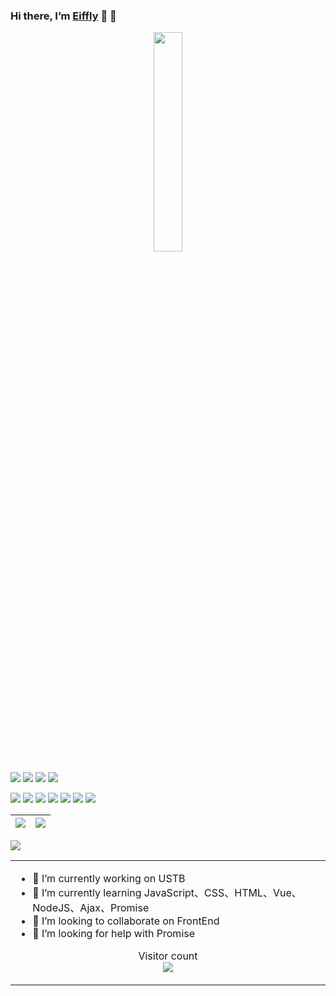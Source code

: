 ###  Hi there, I’m [Eiffly](http://floye.xyz) 👋 👋

<p align="center">
  <img src="https://cdn.jsdelivr.net/gh/Eiffly/Eiffly@master/高专三人组.png" width="30%">
</p>


<!-- <p align="center">
<img width="500" src="https://metrics.lecoq.io/jasonkayzk?template=classic&repositories.forks=true&followup=1&followup.sections=repositories&config.timezone=Asia%2FShanghai&config.padding=0%2C%204%20%2B%2011%25/" alt="Github Metrics"/>
<br>
</p> -->

[![](https://img.shields.io/badge/-JavaScript-f7e018?style=flat-square&logo=javascript&logoColor=white)](https://www.ecma-international.org/)
[![](https://img.shields.io/badge/-HTML5-E34F26?style=flat-square&logo=html5&logoColor=white)](https://html.spec.whatwg.org/)
[![](https://img.shields.io/badge/-CSS3-1572B6?style=flat-square&logo=css3&logoColor=white)](https://www.w3.org/Style/CSS/)
[![](https://img.shields.io/badge/-Less-43853d?style=flat-square&logo=less&logoColor=white)](https://lesscss.org/)


[![](https://img.shields.io/badge/-Git-f05032?style=flat-square&logo=git&logoColor=white)](https://git-scm.com/)
[![](https://img.shields.io/badge/-Vue.js-4fc08d?style=flat-square&logo=vue.js&logoColor=ffffff)](https://vuejs.org/)
[![](https://img.shields.io/badge/-Node.js-43853d?style=flat-square&logo=node.js&logoColor=ffffff)](https://nodejs.org/)
[![](https://img.shields.io/badge/-Webpack-3776AB?style=flat-square&logo=webpack&logoColor=white)](https://webpack.js.org/)
[![](https://img.shields.io/badge/-Bootstrap-cb3837?style=flat-square&logo=bootstrap&logoColor=white)](https://getbootstrap.com/)
[![](https://img.shields.io/badge/-jQuery-003545?style=flat-square&logo=jquery&logoColor=white)](https://jquery.com/)
[![](https://img.shields.io/badge/-Markdown-003545?style=flat-square&logo=markdown&logoColor=white)](https://daringfireball.net/projects/markdown/)



<!-- START_SECTION:waka -->
<!-- END_SECTION:waka -->




|![](https://github-readme-stats.vercel.app/api?username=Eiffly&show_icons=true&theme=gruvbox)|![](https://github-readme-stats.vercel.app/api/top-langs/?username=Eiffly&layout=compact&theme=gruvbox)|
|-|-|


![](https://activity-graph.herokuapp.com/graph?username=Eiffly&theme=gruvbox)

<table width="800px">
<tr>
<td valign="top" width="50%">


- 🔭 I’m currently working on USTB
- 🌱 I’m currently learning JavaScript、CSS、HTML、Vue、NodeJS、Ajax、Promise
- 👯 I’m looking to collaborate on FrontEnd
- 🤔 I’m looking for help with Promise


<p align="center"> 
  Visitor count<br>
  <img src="https://profile-counter.glitch.me/Eiffly/count.svg" />
</p>
